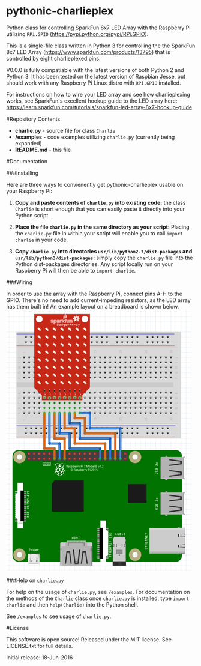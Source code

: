 # pythonic-charlieplex
Python class for controlling SparkFun 8x7 LED Array with the Raspberry Pi utilizing `RPi.GPIO` (https://pypi.python.org/pypi/RPi.GPIO).

This is a single-file class written in Python 3 for controlling the the SparkFun 8x7 LED Array 
(https://www.sparkfun.com/products/13795) that is controlled by eight charlieplexed pins. 

V0.0.0 is fully compatiable with the latest versions of both Python 2 and Python 3. It has been tested on the latest version of Raspbian Jesse, but should work with any Raspberry Pi Linux distro with `RPi.GPIO` installed.  

For instructions on how to wire your LED array and see how charlieplexing works, see SparkFun's excellent hookup guide to the LED array here: https://learn.sparkfun.com/tutorials/sparkfun-led-array-8x7-hookup-guide

#Repository Contents
* **charlie.py** - source file for class `Charlie`
* **/examples** - code examples utilizing `charlie.py` (currently being expanded)
* **README.md** - this file

#Documentation

###Installing

Here are three ways to convienently get pythonic-charlieplex usable on your Raspberry Pi:

1. **Copy and paste contents of `charlie.py` into existing code:** the class `Charlie` is short enough that you can 
easily paste it directly into your Python script. 

2. **Place the file `charlie.py` in the same directory as your script:** Placing the `charlie.py` file in within your script will 
enable you to call `import charlie` in your code.

3. **Copy `charlie.py` into directories `usr/lib/python2.7/dist-packages` and `usr/lib/python3/dist-packages`:** simply copy the
`charlie.py` file into the Python dist-packages directories. Any script locally run on your Raspberry Pi will then be able to 
`import charlie`.

###Wiring

In order to use the array with the Raspberry Pi, connect pins A-H to the GPIO. There's no need to add current-impeding resistors, as the LED array has them built in! An example layout on a breadboard is shown below. 
![example-wiring.png](example-wiring.PNG)

###Help on `charlie.py`

For help on the usage of `charlie.py`, see `/examples`. For documentation on the methods of the `Charlie` class once `charlie.py` is installed, type `import charlie` and then `help(Charlie)` into the Python shell.

See `/examples` to see usage of `charlie.py`.

#License

This software is open source! Released under the MIT license. See LICENSE.txt for full details.

Initial release: 18-Jun-2016
